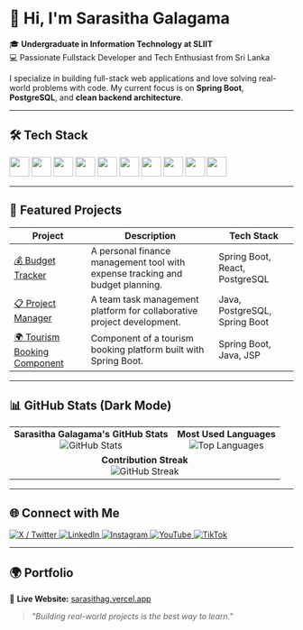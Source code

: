 # 👋 Hi, I'm Sarasitha Galagama

🎓 **Undergraduate in Information Technology at SLIIT**  
💻 Passionate Fullstack Developer and Tech Enthusiast from Sri Lanka

I specialize in building full-stack web applications and love solving real-world problems with code. My current focus is on **Spring Boot**, **PostgreSQL**, and **clean backend architecture**.

---

## 🛠️ Tech Stack

<p>
  <img src="https://cdn.jsdelivr.net/gh/devicons/devicon/icons/java/java-original.svg" width="35" />
  <img src="https://cdn.jsdelivr.net/gh/devicons/devicon/icons/spring/spring-original.svg" width="35" />
  <img src="https://cdn.jsdelivr.net/gh/devicons/devicon/icons/react/react-original.svg" width="35" />
  <img src="https://cdn.jsdelivr.net/gh/devicons/devicon/icons/javascript/javascript-original.svg" width="35" />
  <img src="https://cdn.jsdelivr.net/gh/devicons/devicon/icons/html5/html5-original.svg" width="35" />
  <img src="https://cdn.jsdelivr.net/gh/devicons/devicon/icons/css3/css3-original.svg" width="35" />
  <img src="https://cdn.jsdelivr.net/gh/devicons/devicon/icons/bootstrap/bootstrap-original.svg" width="35" />
  <img src="https://cdn.jsdelivr.net/gh/devicons/devicon/icons/postgresql/postgresql-original.svg" width="35" />
  <img src="https://cdn.jsdelivr.net/gh/devicons/devicon/icons/git/git-original.svg" width="35" />
  <img src="https://cdn.jsdelivr.net/gh/devicons/devicon/icons/github/github-original.svg" width="35" />
</p>

---

## 🚀 Featured Projects

| Project | Description | Tech Stack |
|--------|-------------|------------|
| [💰 Budget Tracker](https://github.com/sarasithagalagama/personal-budget-tracker) | A personal finance management tool with expense tracking and budget planning. | Spring Boot, React, PostgreSQL |
| [📋 Project Manager](https://github.com/sarasithagalagama/project-manager) | A team task management platform for collaborative project development. | Java, PostgreSQL, Spring Boot |
| [🌍 Tourism Booking Component](https://github.com/sarasithagalagama/Tourism_Platform_Booking_Component) | Component of a tourism booking platform built with Spring Boot. | Spring Boot, Java, JSP |

---

## 📊 GitHub Stats (Dark Mode)

<table>
  <tr>
    <td align="center">
      <b>Sarasitha Galagama's GitHub Stats</b><br>
      <img src="https://github-readme-stats.vercel.app/api?username=sarasithagalagama&show_icons=true&theme=dark&count_private=true" alt="GitHub Stats"/>
    </td>
    <td align="center">
      <b>Most Used Languages</b><br>
      <img src="https://github-readme-stats.vercel.app/api/top-langs/?username=sarasithagalagama&layout=compact&theme=dark" alt="Top Languages"/>
    </td>
  </tr>
  <tr>
    <td colspan="2" align="center">
      <b>Contribution Streak</b><br>
      <img src="https://github-readme-streak-stats.herokuapp.com?user=sarasithagalagama&theme=dark" alt="GitHub Streak"/>
    </td>
  </tr>
</table>

---

## 🌐 Connect with Me

<p align="left">
  <a href="https://x.com/yourusername" target="_blank">
    <img src="https://img.shields.io/badge/X-000000?style=for-the-badge&logo=twitter&logoColor=white" alt="X / Twitter"/>
  </a>
  <a href="https://linkedin.com/in/sarasitha-galagama" target="_blank">
    <img src="https://img.shields.io/badge/LinkedIn-0A66C2?style=for-the-badge&logo=linkedin&logoColor=white" alt="LinkedIn"/>
  </a>
  <a href="https://instagram.com/sarasitha_galagama" target="_blank">
    <img src="https://img.shields.io/badge/Instagram-E4405F?style=for-the-badge&logo=instagram&logoColor=white" alt="Instagram"/>
  </a>
  <a href="https://youtube.com/@yourchannel" target="_blank">
    <img src="https://img.shields.io/badge/YouTube-FF0000?style=for-the-badge&logo=youtube&logoColor=white" alt="YouTube"/>
  </a>
  <a href="https://tiktok.com/@yourusername" target="_blank">
    <img src="https://img.shields.io/badge/TikTok-000000?style=for-the-badge&logo=tiktok&logoColor=white" alt="TikTok"/>
  </a>
</p>

---

## 🌍 Portfolio

🔗 **Live Website:** [sarasithag.vercel.app](https://sarasithag.vercel.app)

> _"Building real-world projects is the best way to learn."_
